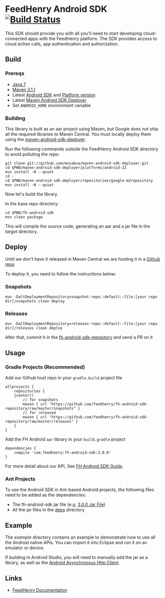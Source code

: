 # FeedHenry Android SDK [![Build Status](https://travis-ci.org/feedhenry/fh-android-sdk.png)](https://travis-ci.org/feedhenry/fh-android-sdk)


This SDK should provide you with all you'll need to start developing cloud-connected apps with the FeedHenry platform. The SDK provides access to cloud action calls, app authentication and authorization. 

## Build

### Prereqs

* [Java 7](http://www.oracle.com/technetwork/java/javase/downloads/index.html)
* [Maven 3.1.1](http://maven.apache.org/)
* Latest [Android SDK](https://developer.android.com/sdk/index.html) and [Platform version](http://developer.android.com/tools/revisions/platforms.html)
* Latest [Maven Android SDK Deployer](https://github.com/mosabua/maven-android-sdk-deployer)
* Set ```ANDROID_HOME``` environment variable

### Building

This library is built as an aar project using Maven, but Google does not ship all the required libraries to Maven Central. You must locally deploy them using the [maven-android-sdk-deployer](https://github.com/mosabua/maven-android-sdk-deployer).

Run the following commands outside the FeedHenry Android SDK directory to avoid polluting the repo:

```
git clone git://github.com/mosabua/maven-android-sdk-deployer.git
cd $PWD/maven-android-sdk-deployer/platforms/android-23
mvn install -N --quiet
cd -
cd $PWD/maven-android-sdk-deployer/repositories/google-m2repository
mvn install -N --quiet
```

Now let's build the library.

In the base repo directory:

```
cd $PWD/fh-android-sdk
mvn clean package
```

This will compile the source code, generating an aar and a jar file in the _target_ directory.

## Deploy

Until we don't have it released in Maven Central we are hosting it in a [Github repo](https://github.com/feedhenry/fh-android-sdk-repository)

To deploy it, you need to follow the instructions below:

### Snapshots

```shell
mvn -DaltDeploymentRepository=snapshot-repo::default::file:[your repo dir]/snapshots clean deploy
```

### Releases

```shell
mvn -DaltDeploymentRepository=releases-repo::default::file:[your repo dir]/releases clean deploy
```

After that, commit it in the [fh-android-sdk-repository](https://github.com/feedhenry/fh-android-sdk-repository) and send a PR on it

## Usage

### Gradle Projects (Recommended)

Add our Github host repo in your `gradle.build` project file


```
allprojects {
	repositories {
   	jcenter()
   		// for snapshots
		maven { url "https://github.com/feedhenry/fh-android-sdk-repository/raw/master/snapshots" }
		// for released
		maven { url "https://github.com/feedhenry/fh-android-sdk-repository/raw/master/releases" }
	}
}
```

Add the FH Android `aar` library in your `build.gradle` project

```
dependencies {
	compile 'com.feedhenry:fh-android-sdk:3.0.0'
}
```

For more detail about our API, See [FH Android SDK Guide](http://docs.feedhenry.com/v3/dev_tools/sdks/android.html).

### Ant Projects

To use the Android SDK in Ant-based Android projects, the following files need to be added as the dependencies:

* The fh-android-sdk jar file (e.g. [3.0.0 Jar File](https://github.com/feedhenry/fh-android-sdk-repository/blob/master/releases/com/feedhenry/fh-android-sdk/3.0.0/))
* All the jar files in the [deps](./deps) directory


## Example

The _example_ directory contains an example to demonstrate how to use all the Android native APIs. You can import it into Eclipse and run it on an emulator or device.

If building in Android Studio, you will need to manually add the jar as a library, as well as the [Android Asynchronous Http Client](http://loopj.com/android-async-http/).
	
## Links

* [FeedHenry Documentation](http://docs.feedhenry.com)